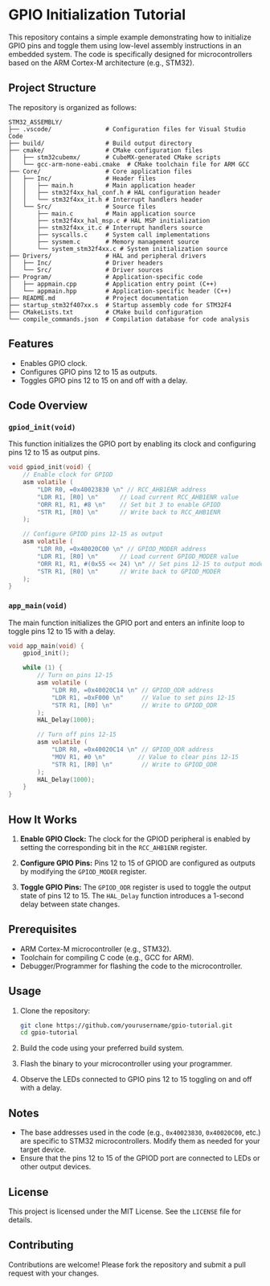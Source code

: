 # GPIO Initialization Tutorial

This repository contains a simple example demonstrating how to initialize GPIO pins and toggle them using low-level assembly instructions in an embedded system. The code is specifically designed for microcontrollers based on the ARM Cortex-M architecture (e.g., STM32).

## Project Structure

The repository is organized as follows:

```
STM32_ASSEMBLY/
├── .vscode/               # Configuration files for Visual Studio Code
├── build/                 # Build output directory
├── cmake/                 # CMake configuration files
│   ├── stm32cubemx/       # CubeMX-generated CMake scripts
│   └── gcc-arm-none-eabi.cmake  # CMake toolchain file for ARM GCC
├── Core/                  # Core application files
│   ├── Inc/               # Header files
│   │   ├── main.h         # Main application header
│   │   ├── stm32f4xx_hal_conf.h # HAL configuration header
│   │   └── stm32f4xx_it.h # Interrupt handlers header
│   └── Src/               # Source files
│       ├── main.c         # Main application source
│       ├── stm32f4xx_hal_msp.c # HAL MSP initialization
│       ├── stm32f4xx_it.c # Interrupt handlers source
│       ├── syscalls.c     # System call implementations
│       ├── sysmem.c       # Memory management source
│       └── system_stm32f4xx.c # System initialization source
├── Drivers/               # HAL and peripheral drivers
│   ├── Inc/               # Driver headers
│   └── Src/               # Driver sources
├── Program/               # Application-specific code
│   ├── appmain.cpp        # Application entry point (C++)
│   └── appmain.hpp        # Application-specific header (C++)
├── README.md              # Project documentation
├── startup_stm32f407xx.s  # Startup assembly code for STM32F4
├── CMakeLists.txt         # CMake build configuration
└── compile_commands.json  # Compilation database for code analysis
```

## Features

- Enables GPIO clock.
- Configures GPIO pins 12 to 15 as outputs.
- Toggles GPIO pins 12 to 15 on and off with a delay.

## Code Overview

### `gpiod_init(void)`
This function initializes the GPIO port by enabling its clock and configuring pins 12 to 15 as output pins.

```c
void gpiod_init(void) {
    // Enable clock for GPIOD
    asm volatile (
        "LDR R0, =0x40023830 \n" // RCC_AHB1ENR address
        "LDR R1, [R0] \n"      // Load current RCC_AHB1ENR value
        "ORR R1, R1, #8 \n"    // Set bit 3 to enable GPIOD
        "STR R1, [R0] \n"      // Write back to RCC_AHB1ENR
    );

    // Configure GPIOD pins 12-15 as output
    asm volatile (
        "LDR R0, =0x40020C00 \n" // GPIOD_MODER address
        "LDR R1, [R0] \n"      // Load current GPIOD_MODER value
        "ORR R1, R1, #(0x55 << 24) \n" // Set pins 12-15 to output mode
        "STR R1, [R0] \n"      // Write back to GPIOD_MODER
    );
}
```

### `app_main(void)`
The main function initializes the GPIO port and enters an infinite loop to toggle pins 12 to 15 with a delay.

```c
void app_main(void) {
    gpiod_init();

    while (1) {
        // Turn on pins 12-15
        asm volatile (
            "LDR R0, =0x40020C14 \n" // GPIOD_ODR address
            "LDR R1, =0xF000 \n"     // Value to set pins 12-15
            "STR R1, [R0] \n"        // Write to GPIOD_ODR
        );
        HAL_Delay(1000);

        // Turn off pins 12-15
        asm volatile (
            "LDR R0, =0x40020C14 \n" // GPIOD_ODR address
            "MOV R1, #0 \n"         // Value to clear pins 12-15
            "STR R1, [R0] \n"        // Write to GPIOD_ODR
        );
        HAL_Delay(1000);
    }
}
```

## How It Works

1. **Enable GPIO Clock:**
   The clock for the GPIOD peripheral is enabled by setting the corresponding bit in the `RCC_AHB1ENR` register.

2. **Configure GPIO Pins:**
   Pins 12 to 15 of GPIOD are configured as outputs by modifying the `GPIOD_MODER` register.

3. **Toggle GPIO Pins:**
   The `GPIOD_ODR` register is used to toggle the output state of pins 12 to 15. The `HAL_Delay` function introduces a 1-second delay between state changes.

## Prerequisites

- ARM Cortex-M microcontroller (e.g., STM32).
- Toolchain for compiling C code (e.g., GCC for ARM).
- Debugger/Programmer for flashing the code to the microcontroller.

## Usage

1. Clone the repository:
   ```bash
   git clone https://github.com/yourusername/gpio-tutorial.git
   cd gpio-tutorial
   ```

2. Build the code using your preferred build system.

3. Flash the binary to your microcontroller using your programmer.

4. Observe the LEDs connected to GPIO pins 12 to 15 toggling on and off with a delay.

## Notes

- The base addresses used in the code (e.g., `0x40023830`, `0x40020C00`, etc.) are specific to STM32 microcontrollers. Modify them as needed for your target device.
- Ensure that the pins 12 to 15 of the GPIOD port are connected to LEDs or other output devices.

## License

This project is licensed under the MIT License. See the `LICENSE` file for details.

## Contributing

Contributions are welcome! Please fork the repository and submit a pull request with your changes.
